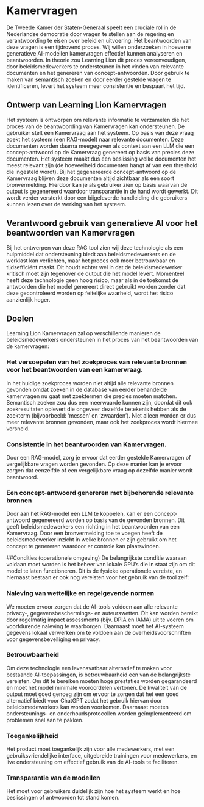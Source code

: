 # Kamervragen

De Tweede Kamer der Staten-Generaal speelt een cruciale rol in de Nederlandse democratie door vragen te stellen aan de regering en verantwoording te eisen over beleid en uitvoering. 
Het beantwoorden van deze vragen is een tijdrovend proces. Wij willen onderzoeken in hoeverre generatieve AI-modellen kamervragen effectief kunnen analyseren en beantwoorden. In theorie zou Learning Lion dit proces vereenvoudigen, door beleidsmedewerkers te ondersteunen in het vinden van relevante documenten en het genereren van concept-antwoorden. Door gebruik te maken van semantisch zoeken en door eerder gestelde vragen te identificeren, levert het systeem meer consistentie en bespaart het tijd. 

## Ontwerp van Learning Lion Kamervragen
Het systeem is ontworpen om relevante informatie te verzamelen die het proces van de beantwoording van Kamervragen kan ondersteunen. De gebruiker stelt een Kamervraag aan het systeem. Op basis van deze vraag zoekt het systeem (een RAG-model) naar relevante documenten. Deze documenten worden daarna meegegeven als context aan een LLM die een concept-antwoord op de Kamervraag genereert op basis van precies deze documenten. Het systeem maakt dus een beslissing welke documenten het meest relevant zijn (de hoeveelheid documenten hangt af van een threshold die ingesteld wordt). Bij het gegenereerde concept-antwoord op de Kamervraag blijven deze documenten altijd zichtbaar als een soort bronvermelding. Hierdoor kan je als gebruiker zien op basis waarvan de output is gegenereerd waardoor transparantie in de hand wordt gewerkt. Dit wordt verder versterkt door een bijgeleverde handleiding die gebruikers kunnen lezen over de werking van het systeem.

## Verantwoord gebruik van generatieve AI voor het beantwoorden van Kamervragen
Bij het ontwerpen van deze RAG tool zien wij deze technologie als een hulpmiddel dat ondersteuning biedt aan beleidsmedewerkers en de werklast kan verlichten, maar het proces ook meer betrouwbaar en tijdsefficiënt maakt. Dit houdt echter wel in dat de beleidsmedewerker kritisch moet zijn tegenover de output die het model levert. Momenteel heeft deze technologie geen hoog risico, maar als in de toekomst de antwoorden die het model genereert direct gebruikt worden zonder dat deze gecontroleerd worden op feitelijke waarheid, wordt het risico aanzienlijk hoger. 


## Doelen 
Learning Lion Kamervragen zal op verschillende manieren de beleidsmedewerkers ondersteunen in het proces van het beantwoorden van de kamervragen:

### Het versoepelen van het zoekproces van relevante bronnen voor het beantwoorden van een kamervraag. 
In het huidige zoekproces worden niet altijd alle relevante bronnen gevonden omdat zoeken in de database van eerder behandelde kamervragen nu gaat met zoektermen die precies moeten matchen. Semantisch zoeken zou dus een meerwaarde kunnen zijn, doordat dit ook zoekresultaten oplevert die ongeveer dezelfde betekenis hebben als de zoekterm (bijvoorbeeld: ‘messen’ en ‘zwaarden’). Niet alleen worden er dus meer relevante bronnen gevonden, maar ook het zoekproces wordt hiermee versneld. 
### Consistentie in het beantwoorden van Kamervragen.
Door een RAG-model, zorg je ervoor dat eerder gestelde Kamervragen of vergelijkbare vragen worden gevonden. Op deze manier kan je ervoor zorgen dat eenzelfde of een vergelijkbare vraag op dezelfde manier wordt beantwoord.
### Een concept-antwoord genereren met bijbehorende relevante bronnen
Door aan het RAG-model een LLM te koppelen, kan er een concept-antwoord gegenereerd worden op basis van de gevonden bronnen. Dit geeft beleidsmedewerkers een richting in het beantwoorden van een Kamervraag. Door een bronvermelding toe te voegen heeft de beleidsmedewerker inzicht in welke bronnen er zijn gebruikt om het concept te genereren waardoor er controle kan plaatsvinden. 

##Condities (operationele omgeving)
De belangrijkste conditie waaraan voldaan moet worden is het beheer van lokale GPU’s die in staat zijn om dit model te laten functioneren. Dit is de fysieke operationele vereiste, en hiernaast bestaan er ook nog vereisten voor het gebruik van de tool zelf:

### Naleving van wettelijke en regelgevende normen
We moeten ervoor zorgen dat de AI-tools voldoen aan alle relevante privacy-, gegevensbeschermings- en auteurswetten. Dit kan worden bereikt door regelmatig impact assessments (bijv. DPIA en IAMA) uit te voeren om voortdurende naleving te waarborgen. Daarnaast moet het AI-systeem gegevens lokaal verwerken om te voldoen aan de overheidsvoorschriften voor gegevensbeveiliging en privacy.
### Betrouwbaarheid
Om deze technologie een levensvatbaar alternatief te maken voor bestaande AI-toepassingen, is betrouwbaarheid een van de belangrijkste vereisten. Om dit te bereiken moeten hoge prestaties worden gegarandeerd en moet het model minimale vooroordelen vertonen. De kwaliteit van de output moet goed genoeg zijn om ervoor te zorgen dat het een goed alternatief biedt voor ChatGPT zodat het gebruik hiervan door beleidsmedewerkers kan worden voorkomen. Daarnaast moeten ondersteunings- en onderhoudsprotocollen worden geïmplementeerd om problemen snel aan te pakken.
### Toegankelijkheid
Het product moet toegankelijk zijn voor alle medewerkers, met een gebruiksvriendelijke interface, uitgebreide trainingen voor medewerkers, en live ondersteuning om effectief gebruik van de AI-tools te faciliteren.
### Transparantie van de modellen
Het moet voor gebruikers duidelijk zijn hoe het systeem werkt en hoe beslissingen of antwoorden tot stand komen. 


